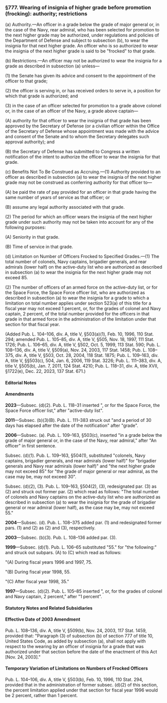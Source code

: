 ### §777. Wearing of insignia of higher grade before promotion (frocking): authority; restrictions ###

(a) Authority.—An officer in a grade below the grade of major general or, in the case of the Navy, rear admiral, who has been selected for promotion to the next higher grade may be authorized, under regulations and policies of the Department of Defense and subject to subsection (b), to wear the insignia for that next higher grade. An officer who is so authorized to wear the insignia of the next higher grade is said to be "frocked" to that grade.

(b) Restrictions.—An officer may not be authorized to wear the insignia for a grade as described in subsection (a) unless—

(1) the Senate has given its advice and consent to the appointment of the officer to that grade;

(2) the officer is serving in, or has received orders to serve in, a position for which that grade is authorized; and

(3) in the case of an officer selected for promotion to a grade above colonel or, in the case of an officer of the Navy, a grade above captain—

(A) authority for that officer to wear the insignia of that grade has been approved by the Secretary of Defense (or a civilian officer within the Office of the Secretary of Defense whose appointment was made with the advice and consent of the Senate and to whom the Secretary delegates such approval authority); and

(B) the Secretary of Defense has submitted to Congress a written notification of the intent to authorize the officer to wear the insignia for that grade.

(c) Benefits Not To Be Construed as Accruing.—(1) Authority provided to an officer as described in subsection (a) to wear the insignia of the next higher grade may not be construed as conferring authority for that officer to—

(A) be paid the rate of pay provided for an officer in that grade having the same number of years of service as that officer; or

(B) assume any legal authority associated with that grade.

(2) The period for which an officer wears the insignia of the next higher grade under such authority may not be taken into account for any of the following purposes:

(A) Seniority in that grade.

(B) Time of service in that grade.

(d) Limitation on Number of Officers Frocked to Specified Grades.—(1) The total number of colonels, Navy captains, brigadier generals, and rear admirals (lower half) on the active-duty list who are authorized as described in subsection (a) to wear the insignia for the next higher grade may not exceed 85.

(2) The number of officers of an armed force on the active-duty list, or for the Space Force, the Space Force officer list, who are authorized as described in subsection (a) to wear the insignia for a grade to which a limitation on total number applies under section 523(a) of this title for a fiscal year may not exceed 1 percent, or, for the grades of colonel and Navy captain, 2 percent, of the total number provided for the officers in that grade in that armed force in the administration of the limitation under that section for that fiscal year.

(Added Pub. L. 104–106, div. A, title V, §503(a)(1), Feb. 10, 1996, 110 Stat. 294; amended Pub. L. 105–85, div. A, title V, §505, Nov. 18, 1997, 111 Stat. 1726; Pub. L. 106–65, div. A, title V, §502, Oct. 5, 1999, 113 Stat. 590; Pub. L. 108–136, div. A, title V, §509(a), Nov. 24, 2003, 117 Stat. 1458; Pub. L. 108–375, div. A, title V, §503, Oct. 28, 2004, 118 Stat. 1875; Pub. L. 109–163, div. A, title V, §§503(c), 504, Jan. 6, 2006, 119 Stat. 3226; Pub. L. 111–383, div. A, title V, §505(b), Jan. 7, 2011, 124 Stat. 4210; Pub. L. 118–31, div. A, title XVII, §1722(e), Dec. 22, 2023, 137 Stat. 671.)

#### **Editorial Notes** ####

#### Amendments ####

**2023**—Subsec. (d)(2). Pub. L. 118–31 inserted ", or for the Space Force, the Space Force officer list," after "active-duty list".

**2011**—Subsec. (b)(3)(B). Pub. L. 111–383 struck out "and a period of 30 days has elapsed after the date of the notification" after "grade".

**2006**—Subsec. (a). Pub. L. 109–163, §503(c), inserted "in a grade below the grade of major general or, in the case of the Navy, rear admiral," after "An officer" in first sentence.

Subsec. (d)(1). Pub. L. 109–163, §504(1), substituted "colonels, Navy captains, brigadier generals, and rear admirals (lower half)" for "brigadier generals and Navy rear admirals (lower half)" and "the next higher grade may not exceed 85" for "the grade of major general or rear admiral, as the case may be, may not exceed 30".

Subsec. (d)(2), (3). Pub. L. 109–163, §504(2), (3), redesignated par. (3) as (2) and struck out former par. (2) which read as follows: "The total number of colonels and Navy captains on the active-duty list who are authorized as described in subsection (a) to wear the insignia for the grade of brigadier general or rear admiral (lower half), as the case may be, may not exceed 55."

**2004**—Subsec. (d). Pub. L. 108–375 added par. (1) and redesignated former pars. (1) and (2) as (2) and (3), respectively.

**2003**—Subsec. (b)(3). Pub. L. 108–136 added par. (3).

**1999**—Subsec. (d)(1). Pub. L. 106–65 substituted "55." for "the following:" and struck out subpars. (A) to (C) which read as follows:

"(A) During fiscal years 1996 and 1997, 75.

"(B) During fiscal year 1998, 55.

"(C) After fiscal year 1998, 35."

**1997**—Subsec. (d)(2). Pub. L. 105–85 inserted ", or, for the grades of colonel and Navy captain, 2 percent," after "1 percent".

#### **Statutory Notes and Related Subsidiaries** ####

#### Effective Date of 2003 Amendment ####

Pub. L. 108–136, div. A, title V, §509(b), Nov. 24, 2003, 117 Stat. 1459, provided that: "Paragraph (3) of subsection (b) of section 777 of title 10, United States Code, as added by subsection (a), shall not apply with respect to the wearing by an officer of insignia for a grade that was authorized under that section before the date of the enactment of this Act [Nov. 24, 2003]."

#### Temporary Variation of Limitations on Numbers of Frocked Officers ####

Pub. L. 104–106, div. A, title V, §503(b), Feb. 10, 1996, 110 Stat. 294, provided that in the administration of former subsec. (d)(2) of this section, the percent limitation applied under that section for fiscal year 1996 would be 2 percent, rather than 1 percent.